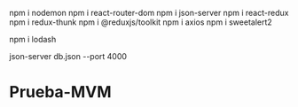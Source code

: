 <!-- Dependencias npm -->

npm i nodemon
npm i react-router-dom
npm i json-server
npm i react-redux
npm i redux-thunk
npm i @reduxjs/toolkit
npm i axios
npm i sweetalert2

<!-- Nos ayuda a validar la info. -->

npm i lodash

<!-- Correr el server -->

json-server db.json --port 4000
# Prueba-MVM
